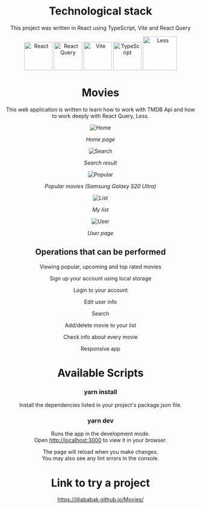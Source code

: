 <div align="center">

# Technological stack

This project was written in React using TypeScript, Vite and React Query

<img src="https://cdn.freebiesupply.com/logos/large/2x/react-1-logo-png-transparent.png" alt="React" width="75" height="75" style="object-fit: cover;">
<img src="https://seeklogo.com/images/R/react-query-logo-1340EA4CE9-seeklogo.com.png" alt="React Query" width="75" height="75" style="object-fit: cover;">
<img src="https://upload.wikimedia.org/wikipedia/commons/f/f1/Vitejs-logo.svg" alt="Vite" width="75" height="75" style="object-fit: cover">
<img src="https://static-00.iconduck.com/assets.00/typescript-icon-icon-1024x1024-vh3pfez8.png" alt="TypeScript" width="75" height="75" style="object-fit: cover;">
<img src="https://cdn2.iconfinder.com/data/icons/designer-skills/128/less-512.png" alt="Less" width="90" height="90" style="object-fit: cover;">

# Movies

This web application is written to learn how to work with TMDB Api and how to work deeply with React Query, Less.

![Home](https://docs.google.com/uc?id=1x1zCoCRB58i2QIXXk92zxbCeB0h96pnh)

<i>Home page</i>

![Search](https://docs.google.com/uc?id=10Rzd_YMNUZmGTVnJ3GZLxqpoW7E41efK)

<i>Search result</i>

![Popular](https://docs.google.com/uc?id=1UiXhOkKvxyYRBbeJMvxIRPXd8bbI-9IC)

<i>Popular movies (Samsung Galaxy S20 Ultra)</i>

![List](https://docs.google.com/uc?id=1WxA20ZTyv_-_CiC7egsb1kNVTM96dO0Y)

<i>My list</i>

![User](https://docs.google.com/uc?id=1YHYu51cr5q3vf_McoeMJIFisDu3QwScr)

<i>User page</i>

## Operations that can be performed

<p>Viewing popular, upcoming and top rated movies</p>
<p>Sign up your account using local storage</p>
<p>Login to your account</p>
<p>Edit user info</p>
<p>Search</p>
<p>Add/delete movie to your list</p>
<p>Check info about every movie</p>
<p>Responsive app</p>

# Available Scripts

### yarn install

Install the dependencies listed in your project's package.json file.

### yarn dev

Runs the app in the development mode.\
Open [http://localhost:3000](http://localhost:3000) to view it in your browser.

The page will reload when you make changes.\
You may also see any lint errors in the console.

# Link to try a project

https://illiababak.github.io/Movies/

</div>
